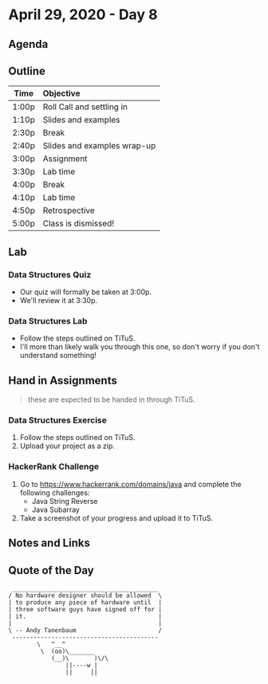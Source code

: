 # April 29, 2020 - Day 8

## Agenda 


## Outline

| Time   | Objective                        |
| -------|:---------------------------------|
| 1:00p  | Roll Call and settling in        |
| 1:10p  | Slides and examples              |
| 2:30p  | Break                            |
| 2:40p  | Slides and examples wrap-up      |
| 3:00p  | Assignment                       |
| 3:30p  | Lab time                         |
| 4:00p  | Break                            |
| 4:10p  | Lab time                         |
| 4:50p  | Retrospective                    |
| 5:00p  | Class is dismissed!              |


## Lab

### Data Structures Quiz

- Our quiz will formally be taken at 3:00p. 
- We'll review it at 3:30p.

### Data Structures Lab

- Follow the steps outlined on TiTuS. 
- I'll more than likely walk you through this one, so don't worry if you don't understand something! 



## Hand in Assignments
>these are expected to be handed in through TiTuS.

### Data Structures Exercise

1. Follow the steps outlined on TiTuS. 
2. Upload your project as a zip. 


### HackerRank Challenge 

1. Go to https://www.hackerrank.com/domains/java and complete the following challenges: 
    - Java String Reverse
    - Java Subarray 
2. Take a screenshot of your progress and upload it to TiTuS.


## Notes and Links



## Quote of the Day 

```
 _________________________________________
/ No hardware designer should be allowed  \
| to produce any piece of hardware until  |
| three software guys have signed off for |
| it.                                     |
|                                         |
\ -- Andy Tanenbaum                       /
 -----------------------------------------
        \   ^__^
         \  (oo)\_______
            (__)\       )\/\
                ||----w |
                ||     ||
```
